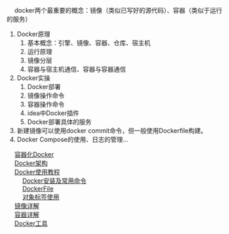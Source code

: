 

&emsp; docker两个最重要的概念：镜像（类似已写好的源代码）、容器（类似于运行的服务）

1. Docker原理  
    1. 基本概念：引擎、镜像、容器、仓库、宿主机    
    2. 运行原理   
    3. 镜像分层  
    4. 容器与宿主机通信、容器与容器通信  
2. Docker实操
    1. Docker部署
    2. 镜像操作命令
    3. 容器操作命令
    4. idea中Docker插件
    5. Docker部署具体的服务
3. 新建镜像可以使用docker commit命令，但一般使用Dockerfile构建。  
4. Docker Compose的使用、日志的管理...


&emsp; [容器化Docker](/docs/devAndOps/docker/introduce.md)  
&emsp; [Docker架构](/docs/devAndOps/docker/principle.md)  
&emsp; [Docker使用教程](/docs/devAndOps/docker/use.md)  
&emsp; &emsp; [Docker安装及常用命令](/docs/devAndOps/docker/command.md)  
&emsp; &emsp; [DockerFile](/docs/devAndOps/docker/file.md)  
&emsp; &emsp; [对象标签使用](/docs/devAndOps/docker/objectLabel.md)  
&emsp; [镜像详解](/docs/devAndOps/docker/image.md)  
&emsp; [容器详解](/docs/devAndOps/docker/container.md)  
&emsp; [Docker工具](/docs/devAndOps/docker/tools.md)  
<!-- 
https://mp.weixin.qq.com/s/xq9lrHqBOWjQ65-V4Jrttg

资源限制
https://mp.weixin.qq.com/s/1-bigag4fX_kc1FD5ppQpg
-->
